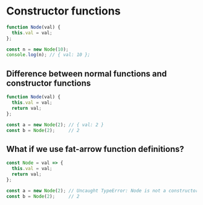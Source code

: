 # Constructor functions

```js
function Node(val) {
  this.val = val;
};

const n = new Node(10);
console.log(n); // { val: 10 };
```

## Difference between normal functions and constructor functions

```js
function Node(val) {
  this.val = val;
  return val;
};

const a = new Node(2); // { val: 2 }
const b = Node(2);     // 2
```

## What if we use fat-arrow function definitions?

```js
const Node = val => {
  this.val = val;
  return val;
};

const a = new Node(2); // Uncaught TypeError: Node is not a constructor
const b = Node(2);     // 2
```
